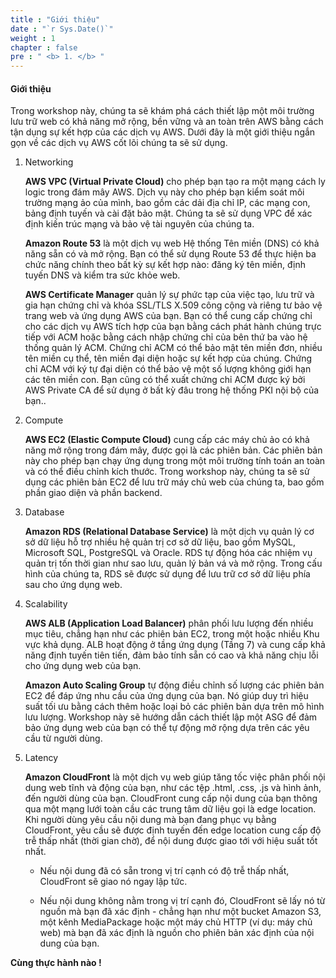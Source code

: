 ```yaml
---
title : "Giới thiệu"
date : "`r Sys.Date()`"
weight : 1
chapter : false
pre : " <b> 1. </b> "
---
```


#### Giới thiệu
Trong workshop này, chúng ta sẽ khám phá cách thiết lập một môi trường lưu trữ web có khả năng mở rộng, bền vững và an toàn trên AWS bằng cách tận dụng sự kết hợp của các dịch vụ AWS. Dưới đây là một giới thiệu ngắn gọn về các dịch vụ AWS cốt lõi chúng ta sẽ sử dụng.

1. Networking
    
    **AWS VPC (Virtual Private Cloud)** cho phép bạn tạo ra một mạng cách ly logic trong đám mây AWS. Dịch vụ này cho phép bạn kiểm soát môi trường mạng ảo của mình, bao gồm các dải địa chỉ IP, các mạng con, bảng định tuyến và cài đặt bảo mật. Chúng ta sẽ sử dụng VPC để xác định kiến trúc mạng và bảo vệ tài nguyên của chúng ta.

    **Amazon Route 53** là một dịch vụ web Hệ thống Tên miền (DNS) có khả năng sẵn có và mở rộng. Bạn có thể sử dụng Route 53 để thực hiện ba chức năng chính theo bất kỳ sự kết hợp nào: đăng ký tên miền, định tuyến DNS và kiểm tra sức khỏe web.

    **AWS Certificate Manager** quản lý sự phức tạp của việc tạo, lưu trữ và gia hạn chứng chỉ và khóa SSL/TLS X.509 công cộng và riêng tư bảo vệ trang web và ứng dụng AWS của bạn. Bạn có thể cung cấp chứng chỉ cho các dịch vụ AWS tích hợp của bạn bằng cách phát hành chúng trực tiếp với ACM hoặc bằng cách nhập chứng chỉ của bên thứ ba vào hệ thống quản lý ACM. Chứng chỉ ACM có thể bảo mật tên miền đơn, nhiều tên miền cụ thể, tên miền đại diện hoặc sự kết hợp của chúng. Chứng chỉ ACM với ký tự đại diện có thể bảo vệ một số lượng không giới hạn các tên miền con. Bạn cũng có thể xuất chứng chỉ ACM được ký bởi AWS Private CA để sử dụng ở bất kỳ đâu trong hệ thống PKI nội bộ của bạn..

2. Compute
    
    **AWS EC2 (Elastic Compute Cloud)** cung cấp các máy chủ ảo có khả năng mở rộng trong đám mây, được gọi là các phiên bản. Các phiên bản này cho phép bạn chạy ứng dụng trong một môi trường tính toán an toàn và có thể điều chỉnh kích thước. Trong workshop này, chúng ta sẽ sử dụng các phiên bản EC2 để lưu trữ máy chủ web của chúng ta, bao gồm phần giao diện và phần backend.

3. Database
    
    **Amazon RDS (Relational Database Service)** là một dịch vụ quản lý cơ sở dữ liệu hỗ trợ nhiều hệ quản trị cơ sở dữ liệu, bao gồm MySQL, Microsoft SQL, PostgreSQL và Oracle. RDS tự động hóa các nhiệm vụ quản trị tốn thời gian như sao lưu, quản lý bản vá và mở rộng. Trong cấu hình của chúng ta, RDS sẽ được sử dụng để lưu trữ cơ sở dữ liệu phía sau cho ứng dụng web.

4. Scalability
    
    **AWS ALB (Application Load Balancer)** phân phối lưu lượng đến nhiều mục tiêu, chẳng hạn như các phiên bản EC2, trong một hoặc nhiều Khu vực khả dụng. ALB hoạt động ở tầng ứng dụng (Tầng 7) và cung cấp khả năng định tuyến tiên tiến, đảm bảo tính sẵn có cao và khả năng chịu lỗi cho ứng dụng web của bạn.

    **Amazon Auto Scaling Group** tự động điều chỉnh số lượng các phiên bản EC2 để đáp ứng nhu cầu của ứng dụng của bạn. Nó giúp duy trì hiệu suất tối ưu bằng cách thêm hoặc loại bỏ các phiên bản dựa trên mô hình lưu lượng. Workshop này sẽ hướng dẫn cách thiết lập một ASG để đảm bảo ứng dụng web của bạn có thể tự động mở rộng dựa trên các yêu cầu từ người dùng.

5. Latency
    
    **Amazon CloudFront** là một dịch vụ web giúp tăng tốc việc phân phối nội dung web tĩnh và động của bạn, như các tệp .html, .css, .js và hình ảnh, đến người dùng của bạn. CloudFront cung cấp nội dung của bạn thông qua một mạng lưới toàn cầu các trung tâm dữ liệu gọi là edge location. Khi người dùng yêu cầu nội dung mà bạn đang phục vụ bằng CloudFront, yêu cầu sẽ được định tuyến đến edge location cung cấp độ trễ thấp nhất (thời gian chờ), để nội dung được giao tới với hiệu suất tốt nhất.

    - Nếu nội dung đã có sẵn trong vị trí cạnh có độ trễ thấp nhất, CloudFront sẽ giao nó ngay lập tức.

    - Nếu nội dung không nằm trong vị trí cạnh đó, CloudFront sẽ lấy nó từ nguồn mà bạn đã xác định - chẳng hạn như một bucket Amazon S3, một kênh MediaPackage hoặc một máy chủ HTTP (ví dụ: máy chủ web) mà bạn đã xác định là nguồn cho phiên bản xác định của nội dung của bạn.

**Cùng thực hành nào !**